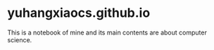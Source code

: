 # yuhangxiaocs.github.io

This is a notebook of mine and its main contents are about computer science.
